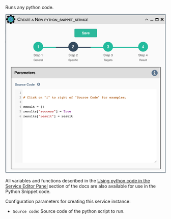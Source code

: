 Runs any python code.

![Python Snippet Service](../../_static/automation/builtin_service_types/python_snippet.png)

All variables and functions described in the
[Using python code in the Service Editor Panel](../services.md#using-python-code-in-the-service-editor-panel)
section of the docs are also available for use in the Python Snippet code.

Configuration parameters for creating this service instance: 

- `Source code`: Source code of the python script to run.
